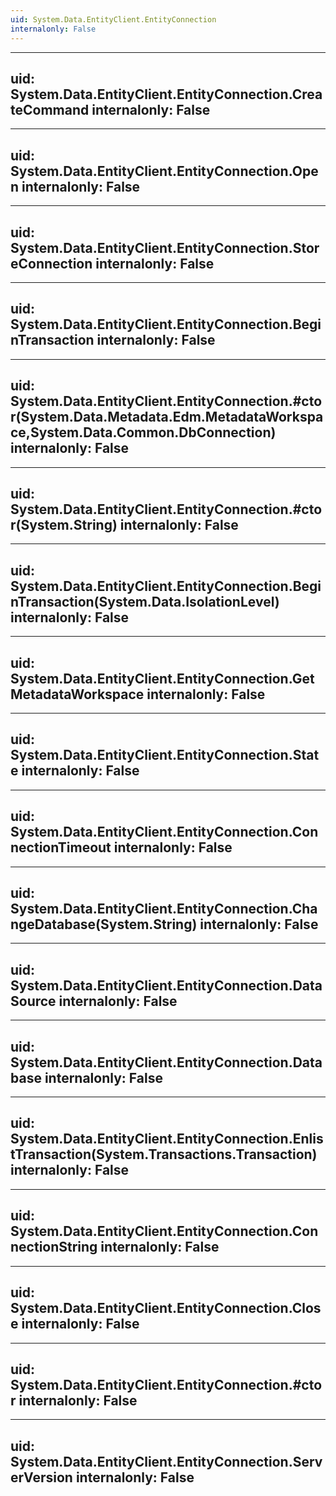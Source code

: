 ```yaml
---
uid: System.Data.EntityClient.EntityConnection
internalonly: False
---
```


---
uid: System.Data.EntityClient.EntityConnection.CreateCommand
internalonly: False
---

---
uid: System.Data.EntityClient.EntityConnection.Open
internalonly: False
---

---
uid: System.Data.EntityClient.EntityConnection.StoreConnection
internalonly: False
---

---
uid: System.Data.EntityClient.EntityConnection.BeginTransaction
internalonly: False
---

---
uid: System.Data.EntityClient.EntityConnection.#ctor(System.Data.Metadata.Edm.MetadataWorkspace,System.Data.Common.DbConnection)
internalonly: False
---

---
uid: System.Data.EntityClient.EntityConnection.#ctor(System.String)
internalonly: False
---

---
uid: System.Data.EntityClient.EntityConnection.BeginTransaction(System.Data.IsolationLevel)
internalonly: False
---

---
uid: System.Data.EntityClient.EntityConnection.GetMetadataWorkspace
internalonly: False
---

---
uid: System.Data.EntityClient.EntityConnection.State
internalonly: False
---

---
uid: System.Data.EntityClient.EntityConnection.ConnectionTimeout
internalonly: False
---

---
uid: System.Data.EntityClient.EntityConnection.ChangeDatabase(System.String)
internalonly: False
---

---
uid: System.Data.EntityClient.EntityConnection.DataSource
internalonly: False
---

---
uid: System.Data.EntityClient.EntityConnection.Database
internalonly: False
---

---
uid: System.Data.EntityClient.EntityConnection.EnlistTransaction(System.Transactions.Transaction)
internalonly: False
---

---
uid: System.Data.EntityClient.EntityConnection.ConnectionString
internalonly: False
---

---
uid: System.Data.EntityClient.EntityConnection.Close
internalonly: False
---

---
uid: System.Data.EntityClient.EntityConnection.#ctor
internalonly: False
---

---
uid: System.Data.EntityClient.EntityConnection.ServerVersion
internalonly: False
---
